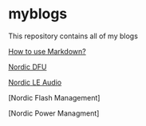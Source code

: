 # myblogs
This repository contains all of my blogs

[How to use Markdown?](https://Carl-gu.github.io/How%20to%20use%20Markdown)

[Nordic DFU](https://Carl-gu.github.io/Nordic%20DFU)

[Nordic LE Audio](https://Carl-gu.github.io/Nordic%20LE%20Audio)

[Nordic Flash Management]

[Nordic Power Managment]

